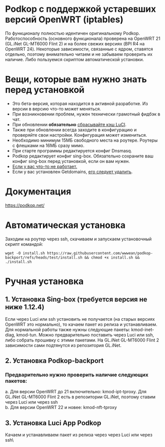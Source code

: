 # Podkop с поддержкой устаревших версий OpenWRT (iptables)

По функционалу полностью идентичен оригинальному Podkop. Работоспособность (основного функционала) проверена на OpenWRT 21 (GL.iNet GL-MT6000 Flint 2) и на более свежих версиях (BPI R4 на OpenWRT 24). Некоторые зависимости, связанные с ядром, ставятся отдельно, поэтому внимательно читаем и не забываем проверить их наличие. Либо пользуемся скриптом автоматической установки.

# Вещи, которые вам нужно знать перед установкой

- Это бета-версия, которая находится в активной разработке. Из версии в версию что-то может меняться.
- При возникновении проблем, нужен технически грамотный фидбэк в чат.
- При обновлении **обязательно** [сбрасывайте кэш LuCI](https://podkop.net/docs/clear-browser-cache/).
- Также при обновлении всегда заходите в конфигурацию и проверяйте свои настройки. Конфигурация может измениться.
- Необходимо минимум 15МБ свободного места на роутере. Роутеры с флешками на 16МБ сразу мимо.
- При старте программы редактируется конфиг Dnsmasq.
- Podkop редактирует конфиг sing-box. Обязательно сохраните ваш конфиг sing-box перед установкой, если он вам нужен.
- [Если у вас что-то не работает.](https://podkop.net/docs/diagnostics/)
- Если у вас установлен Getdomains, [его следует удалить](https://github.com/itdoginfo/domain-routing-openwrt?tab=readme-ov-file#%D1%81%D0%BA%D1%80%D0%B8%D0%BF%D1%82-%D0%B4%D0%BB%D1%8F-%D1%83%D0%B4%D0%B0%D0%BB%D0%B5%D0%BD%D0%B8%D1%8F).

# Документация
https://podkop.net/

# Автоматическая установка
Заходим на роутер через ssh, скачиваем и запускаем установочный скрипт командой:
```
wget -O install.sh https://raw.githubusercontent.com/wwwean/podkop-backport/refs/heads/test/install.sh && chmod +x install.sh && ./install.sh
```

# Ручная установка
## 1. Установка Sing-box (требуется версия не ниже 1.12.4)
Если через Luci или ssh установить не получается (на старых версиях OpenWRT это нормально), то качаем пакет из релиза и устанавливаем.\
Для нормальной работы также нужны следующие пакеты: kmod-inet-diag, kmod-tun. Можно предварительно поставить через Luci или ssh, либо собрать прошивку с этими пакетами. На GL.iNet GL-MT6000 Flint 2 зависимости сами подтянутся из репозитория GL.iNet.

## 2. Установка Podkop-backport
### Предварительно нужно проверить наличие следующих пакетов:
a. Для версии OpenWRT до 21 включительно: kmod-ipt-tproxy. Для GL.iNet GL-MT6000 Flint 2 есть в репозитории GL.iNet, поэтому ставим через Luci или через ssh\
b. Для версии OpenWRT 22 и новее: kmod-nft-tproxy

## 3. Установка Luci App Podkop
Качаем и устанавливаем пакет из релиза через через Luci или через ssh\

